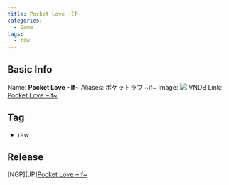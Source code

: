 ```yaml
---
title: Pocket Love ~If~
categories:
  - Game
tags:
  - raw
---
```

## Basic Info

Name: **Pocket Love \~If\~**
Aliases: ポケットラブ \~if\~
Image: ![](https://s2.vndb.org/cv/75/31675.jpg)
VNDB Link: [Pocket Love \~If\~](https://vndb.org/v20686)

## Tag

 - raw

## Release

\[NGP\]\[JP\][Pocket Love \~If\~](../../r/r50156/)